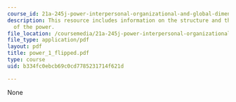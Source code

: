 ```yaml
---
course_id: 21a-245j-power-interpersonal-organizational-and-global-dimensions-fall-2005
description: This resource includes information on the structure and the transformation
  of the power.
file_location: /coursemedia/21a-245j-power-interpersonal-organizational-and-global-dimensions-fall-2005/b334fc0ebcb69c0cd7785231714f621d_power_1_flipped.pdf
file_type: application/pdf
layout: pdf
title: power_1_flipped.pdf
type: course
uid: b334fc0ebcb69c0cd7785231714f621d

---
```

None